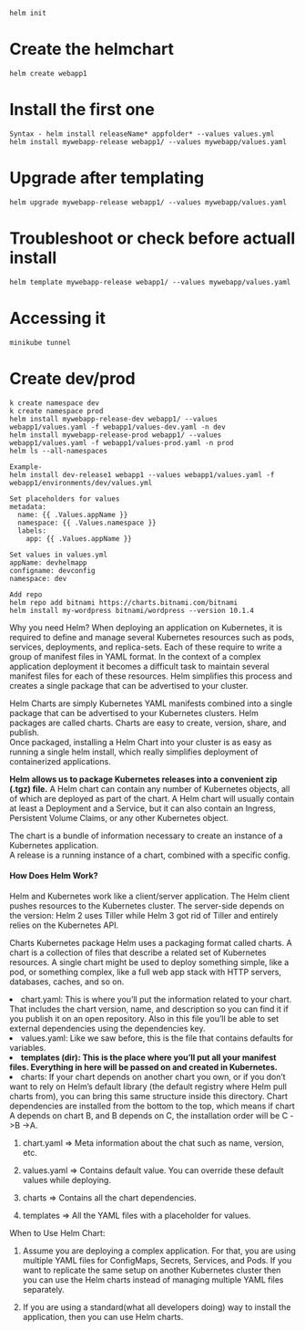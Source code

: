 ```
helm init
```
# Create the helmchart
```
helm create webapp1
```

# Install the first one
```
Syntax - helm install releaseName* appfolder* --values values.yml
helm install mywebapp-release webapp1/ --values mywebapp/values.yaml
```

# Upgrade after templating
```
helm upgrade mywebapp-release webapp1/ --values mywebapp/values.yaml
```

# Troubleshoot or check before actuall install
```
helm template mywebapp-release webapp1/ --values mywebapp/values.yaml
```

# Accessing it
```
minikube tunnel
```

# Create dev/prod
```
k create namespace dev
k create namespace prod
helm install mywebapp-release-dev webapp1/ --values webapp1/values.yaml -f webapp1/values-dev.yaml -n dev
helm install mywebapp-release-prod webapp1/ --values webapp1/values.yaml -f webapp1/values-prod.yaml -n prod
helm ls --all-namespaces
```

```
Example-
helm install dev-release1 webapp1 --values webapp1/values.yaml -f webapp1/environments/dev/values.yml
```

```
Set placeholders for values
metadata:
  name: {{ .Values.appName }}
  namespace: {{ .Values.namespace }}
  labels:
    app: {{ .Values.appName }}
```

```
Set values in values.yml
appName: devhelmapp
configname: devconfig
namespace: dev
```
```
Add repo
helm repo add bitnami https://charts.bitnami.com/bitnami
helm install my-wordpress bitnami/wordpress --version 10.1.4
```


<p>
Why you need Helm?
When deploying an application on Kubernetes, it is required to define and manage several Kubernetes resources such as pods, services, deployments, and replica-sets. Each of these require to write a group of manifest files in YAML format. In the context of a complex application deployment it becomes a difficult task to maintain several manifest files for each of these resources. Helm simplifies this process and creates a single package that can be advertised to your cluster. <br/>

Helm Charts are simply Kubernetes YAML manifests combined into a single package that can be advertised to your Kubernetes clusters. Helm packages are called charts. Charts are easy to create, version, share, and publish.<br/>
Once packaged, installing a Helm Chart into your cluster is as easy as running a single helm install, which really simplifies deployment of containerized applications. <br/>

<b>Helm allows us to package Kubernetes releases into a convenient zip (.tgz) file.</b> A Helm chart can contain any number of Kubernetes objects, all of which are deployed as part of the chart. A Helm chart will usually contain at least a Deployment and a Service, but it can also contain an Ingress, Persistent Volume Claims, or any other Kubernetes object.<br/>

The chart is a bundle of information necessary to create an instance of a Kubernetes application.
<br/>
A release is a running instance of a chart, combined with a specific config.<br/>
</p>

#### How Does Helm Work?
Helm and Kubernetes work like a client/server application. The Helm client pushes resources to the Kubernetes cluster. The server-side depends on the version: Helm 2 uses Tiller while Helm 3 got rid of Tiller and entirely relies on the Kubernetes API.

Charts
Kubernetes package
Helm uses a packaging format called charts. A chart is a collection of files that describe a related set of Kubernetes resources. A single chart might be used to deploy something simple, like a pod, or something complex, like a full web app stack with HTTP servers, databases, caches, and so on.

<p>
<li>
chart.yaml: This is where you’ll put the information related to your chart. That includes the chart version, name, and description so you can find it if you publish it on an open repository. Also in this file you’ll be able to set external dependencies using the dependencies key.
</li>
<li>
values.yaml: Like we saw before, this is the file that contains defaults for variables.
</li>
<li>
<b>templates (dir): This is the place where you’ll put all your manifest files. Everything in here will be passed on and created in Kubernetes.</b>
</li>
</li>
<li>
charts: If your chart depends on another chart you own, or if you don’t want to rely on Helm’s default library (the default registry where Helm pull charts from), you can bring this same structure inside this directory. Chart dependencies are installed from the bottom to the top, which means if chart A depends on chart B, and B depends on C, the installation order will be C ->B ->A.
</li>
</p>

1. chart.yaml => Meta information about the chat such as name, version, etc.

2. values.yaml => Contains default value. You can override these default values while deploying.

3. charts => Contains all the chart dependencies.

4. templates => All the YAML files with a placeholder for values.

When to Use Helm Chart:
1. Assume you are deploying a complex application. For that, you are using multiple YAML files for ConfigMaps, Secrets, Services, and Pods. If you want to replicate the same setup on another Kubernetes cluster then you can use the Helm charts instead of managing multiple YAML files separately.

2. If you are using a standard(what all developers doing) way to install the application, then you can use Helm charts.
